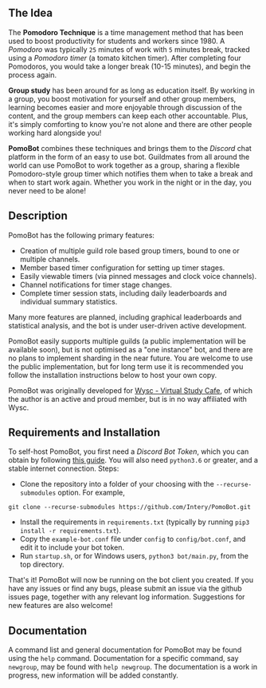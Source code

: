 The Idea
--------
The **Pomodoro Technique** is a time management method that has been used to boost productivity for students and workers since 1980.
A *Pomodoro* was typically `25` minutes of work with `5` minutes break, tracked using a *Pomodoro timer* (a tomato kitchen timer). After completing four Pomodoros, you would take a longer break (10-15 minutes), and begin the process again.


**Group study** has been around for as long as education itself.
By working in a group, you boost motivation for yourself and other group members, learning becomes easier and more enjoyable through discussion of the content, and the group members can keep each other accountable.
Plus, it's simply comforting to know you're not alone and there are other people working hard alongside you!


**PomoBot** combines these techniques and brings them to the *Discord* chat platform in the form of an easy to use bot.
Guildmates from all around the world can use PomoBot to work together as a group, sharing a flexible Pomodoro-style group timer which notifies them when to take a break and when to start work again.
Whether you work in the night or in the day, you never need to be alone!

Description
-----------
PomoBot has the following primary features:
* Creation of multiple guild role based group timers, bound to one or multiple channels.
* Member based timer configuration for setting up timer stages.
* Easily viewable timers (via pinned messages and clock voice channels).
* Channel notifications for timer stage changes.
* Complete timer session stats, including daily leaderboards and individual summary statistics.

Many more features are planned, including graphical leaderboards and statistical analysis, and the bot is under user-driven active development.

PomoBot easily supports multiple guilds (a public implementation will be available soon), but is not optimised as a "one instance" bot, and there are no plans to implement sharding in the near future.
You are welcome to use the public implementation, but for long term use it is recommended you follow the installation instructions below to host your own copy.

PomoBot was originally developed for [Wysc - Virtual Study Cafe](https://wysc.us.to/), of which the author is an active and proud member, but is in no way affiliated with Wysc.

Requirements and Installation
-----------------------------
To self-host PomoBot, you first need a *Discord Bot Token*, which you can obtain by following [this guide](https://discordpy.readthedocs.io/en/latest/discord.html).
You will also need `python3.6` or greater, and a stable internet connection.
Steps:
* Clone the repository into a folder of your choosing with the `--recurse-submodules` option. For example,
```
git clone --recurse-submodules https://github.com/Intery/PomoBot.git
```
* Install the requirements in `requirements.txt` (typically by running `pip3 install -r requirements.txt`).
* Copy the `example-bot.conf` file under `config` to `config/bot.conf`, and edit it to include your bot token.
* Run `startup.sh`, or for Windows users, `python3 bot/main.py`, from the top directory.

That's it! PomoBot will now be running on the bot client you created.
If you have any issues or find any bugs, please submit an issue via the github issues page, together with any relevant log information.
Suggestions for new features are also welcome!

Documentation
-------------
A command list and general documentation for PomoBot may be found using the `help` command.
Documentation for a specific command, say `newgroup`, may be found with `help newgroup`.
The documentation is a work in progress, new information will be added constantly.
